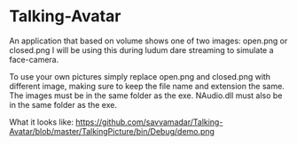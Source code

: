 # Talking-Avatar
An application that based on volume shows one of two images: open.png or closed.png
I will be using this during ludum dare streaming to simulate a face-camera.

To use your own pictures simply replace open.png and closed.png with different image, making sure to keep the file name and extension the same.
The images must be in the same folder as the exe.
NAudio.dll must also be in the same folder as the exe.

What it looks like: https://github.com/savvamadar/Talking-Avatar/blob/master/TalkingPicture/bin/Debug/demo.png